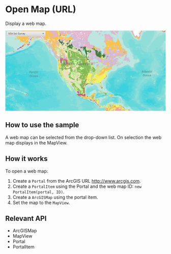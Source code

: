 # Open Map (URL)

Display a web map.

![](OpenMapURL.png)

## How to use the sample

A web map can be selected from the drop-down list. On selection the web map displays in the MapView.

## How it works

To open a web map:


1.  Create a `Portal` from the ArcGIS URL http://www.arcgis.com.
2.  Create a `PortalItem` using the Portal and the web map ID: `new PortalItem(portal, ID)`.
3.  Create a `ArcGISMap` using the portal item.
4.  Set the map to the `MapView`.


## Relevant API


*   ArcGISMap
*   MapView
*   Portal
*   PortalItem



